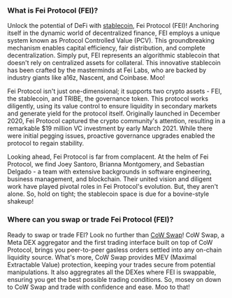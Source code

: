 <h3>What is Fei Protocol (FEI)?</h3>
<p>Unlock the potential of DeFi with <a href="https://en.wikipedia.org/wiki/Stablecoin" target="_blank" rel="nofollow noreferrer noopener">stablecoin</a>, Fei Protocol (FEI)! Anchoring itself in the dynamic world of decentralized finance, FEI employs a unique system known as Protocol Controlled Value (PCV). This groundbreaking mechanism enables capital efficiency, fair distribution, and complete decentralization. Simply put, FEI represents an algorithmic stablecoin that doesn't rely on centralized assets for collateral. This innovative stablecoin has been crafted by the masterminds at Fei Labs, who are backed by industry giants like a16z, Nascent, and Coinbase. Moo!</p>

<p>Fei Protocol isn't just one-dimensional; it supports two crypto assets - FEI, the stablecoin, and TRIBE, the governance token. This protocol works diligently, using its value control to ensure liquidity in secondary markets and generate yield for the protocol itself. Originally launched in December 2020, Fei Protocol captured the crypto community's attention, resulting in a remarkable $19 million VC investment by early March 2021. While there were initial pegging issues, proactive governance upgrades enabled the protocol to regain stability.</p>

<p>Looking ahead, Fei Protocol is far from complacent. At the helm of Fei Protocol, we find Joey Santoro, Brianna Montgomery, and Sebastian Delgado - a team with extensive backgrounds in software engineering, business management, and blockchain. Their united vision and diligent work have played pivotal roles in Fei Protocol's evolution. But, they aren't alone. So, hold on tight; the stablecoin space is due for a bovine-style shakeup!</p>

<h3>Where can you swap or trade Fei Protocol (FEI)?</h3>
<p>Ready to swap or trade FEI? Look no further than <a href="https://swap.cow.fi/" target="_blank" rel="noopener">CoW Swap</a>! CoW Swap, a Meta DEX aggregator and the first trading interface built on top of CoW Protocol, brings you peer-to-peer gasless orders settled into any on-chain liquidity source. What's more, CoW Swap provides MEV (Maximal Extractable Value) protection, keeping your trades secure from potential manipulations. It also aggregrates all the DEXes where FEI is swappable, ensuring you get the best possible trading conditions. So, mosey on down to CoW Swap and trade with confidence and ease. Moo to that!</p>
